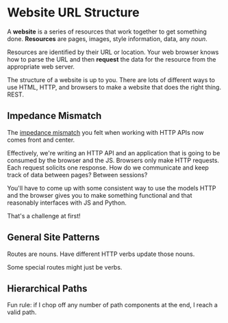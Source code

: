 # Website URL Structure

A **website** is a series of resources that work together to get something done.
**Resources** are pages, images, style information, data, any _noun_.

Resources are identified by their URL or location.
Your web browser knows how to parse the URL and then **request** the data for the resource from the appropriate web server.

The structure of a website is up to you.
There are lots of different ways to use HTML, HTTP, and browsers to make a website that does the right thing.
REST.

## Impedance Mismatch

The [impedance mismatch](/notes/apis-http.md#httpimpedancemismatch) you felt when working with HTTP APIs now comes front and center.

Effectively, we're writing an HTTP API and an application that is going to be consumed by the browser and the JS.
Browsers only make HTTP requests.
Each request solicits one response.
How do we communicate and keep track of data between pages?
Between sessions?

You'll have to come up with some consistent way to use the models HTTP and the browser gives you to make something functional and that reasonably interfaces with JS and Python.

That's a challenge at first!

## General Site Patterns

Routes are nouns.
Have different HTTP verbs update those nouns.

Some special routes might just be verbs.

## Hierarchical Paths

Fun rule: if I chop off any number of path components at the end, I reach a valid path.
